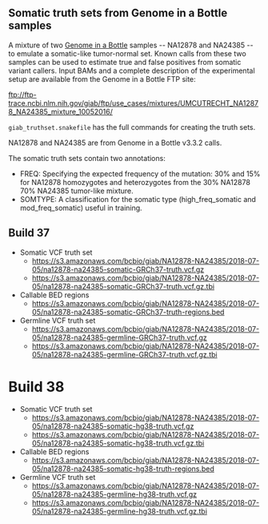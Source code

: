 ## Somatic truth sets from Genome in a Bottle samples

A mixture of two [Genome in a Bottle](https://github.com/genome-in-a-bottle)
samples -- NA12878 and NA24385 -- to emulate a somatic-like tumor-normal set.
Known calls from these two samples can be used to estimate true and false
positives from somatic variant callers. Input BAMs and a complete description
of the experimental setup are available from the Genome in a Bottle FTP site:

ftp://ftp-trace.ncbi.nlm.nih.gov/giab/ftp/use_cases/mixtures/UMCUTRECHT_NA12878_NA24385_mixture_10052016/

`giab_truthset.snakefile` has the full commands for creating the truth sets.

NA12878 and NA24385 are from Genome in a Bottle v3.3.2 calls.

The somatic truth sets contain two annotations:

- FREQ: Specifying the expected frequency of the mutation: 30% and 15% for
  NA12878 homozygotes and heterozygotes from the 30% NA12878 70% NA24385
  tumor-like mixture.
- SOMTYPE: A classification for the somatic type (high_freq_somatic and
  mod_freq_somatic) useful in training.

## Build 37

* Somatic VCF truth set
  - https://s3.amazonaws.com/bcbio/giab/NA12878-NA24385/2018-07-05/na12878-na24385-somatic-GRCh37-truth.vcf.gz
  - https://s3.amazonaws.com/bcbio/giab/NA12878-NA24385/2018-07-05/na12878-na24385-somatic-GRCh37-truth.vcf.gz.tbi
* Callable BED regions
  - https://s3.amazonaws.com/bcbio/giab/NA12878-NA24385/2018-07-05/na12878-na24385-somatic-GRCh37-truth-regions.bed
* Germline VCF truth set
  - https://s3.amazonaws.com/bcbio/giab/NA12878-NA24385/2018-07-05/na12878-na24385-germline-GRCh37-truth.vcf.gz
  - https://s3.amazonaws.com/bcbio/giab/NA12878-NA24385/2018-07-05/na12878-na24385-germline-GRCh37-truth.vcf.gz.tbi

# Build 38

* Somatic VCF truth set
  - https://s3.amazonaws.com/bcbio/giab/NA12878-NA24385/2018-07-05/na12878-na24385-somatic-hg38-truth.vcf.gz
  - https://s3.amazonaws.com/bcbio/giab/NA12878-NA24385/2018-07-05/na12878-na24385-somatic-hg38-truth.vcf.gz.tbi
* Callable BED regions
  - https://s3.amazonaws.com/bcbio/giab/NA12878-NA24385/2018-07-05/na12878-na24385-somatic-hg38-truth-regions.bed
* Germline VCF truth set
  - https://s3.amazonaws.com/bcbio/giab/NA12878-NA24385/2018-07-05/na12878-na24385-germline-hg38-truth.vcf.gz
  - https://s3.amazonaws.com/bcbio/giab/NA12878-NA24385/2018-07-05/na12878-na24385-germline-hg38-truth.vcf.gz.tbi
